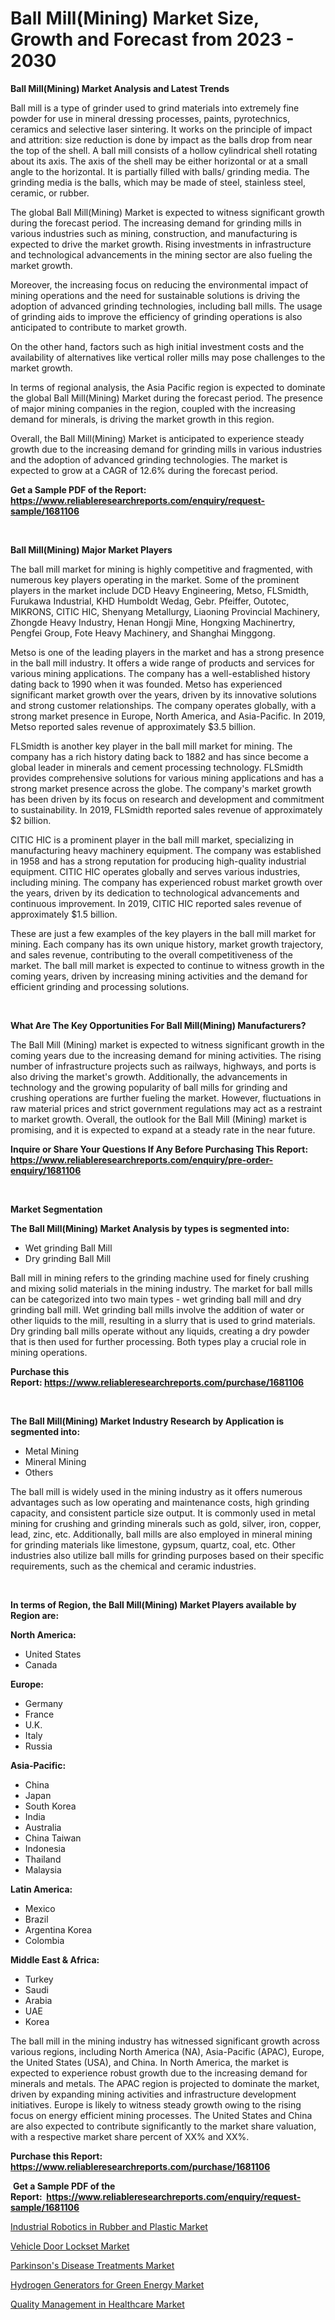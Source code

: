 <p><h1>Ball Mill(Mining) Market Size, Growth and Forecast from 2023 - 2030</h1></p><p><strong>Ball Mill(Mining) Market Analysis and Latest Trends</strong></p>
<p><p>Ball mill is a type of grinder used to grind materials into extremely fine powder for use in mineral dressing processes, paints, pyrotechnics, ceramics and selective laser sintering. It works on the principle of impact and attrition: size reduction is done by impact as the balls drop from near the top of the shell. A ball mill consists of a hollow cylindrical shell rotating about its axis. The axis of the shell may be either horizontal or at a small angle to the horizontal. It is partially filled with balls/ grinding media. The grinding media is the balls, which may be made of steel, stainless steel, ceramic, or rubber.</p><p>The global Ball Mill(Mining) Market is expected to witness significant growth during the forecast period. The increasing demand for grinding mills in various industries such as mining, construction, and manufacturing is expected to drive the market growth. Rising investments in infrastructure and technological advancements in the mining sector are also fueling the market growth.</p><p>Moreover, the increasing focus on reducing the environmental impact of mining operations and the need for sustainable solutions is driving the adoption of advanced grinding technologies, including ball mills. The usage of grinding aids to improve the efficiency of grinding operations is also anticipated to contribute to market growth.</p><p>On the other hand, factors such as high initial investment costs and the availability of alternatives like vertical roller mills may pose challenges to the market growth.</p><p>In terms of regional analysis, the Asia Pacific region is expected to dominate the global Ball Mill(Mining) Market during the forecast period. The presence of major mining companies in the region, coupled with the increasing demand for minerals, is driving the market growth in this region.</p><p>Overall, the Ball Mill(Mining) Market is anticipated to experience steady growth due to the increasing demand for grinding mills in various industries and the adoption of advanced grinding technologies. The market is expected to grow at a CAGR of 12.6% during the forecast period.</p></p>
<p><strong>Get a Sample PDF of the Report:&nbsp; <a href="https://www.reliableresearchreports.com/enquiry/request-sample/1681106">https://www.reliableresearchreports.com/enquiry/request-sample/1681106</a></strong></p>
<p>&nbsp;</p>
<p><strong>Ball Mill(Mining) Major Market Players</strong></p>
<p><p>The ball mill market for mining is highly competitive and fragmented, with numerous key players operating in the market. Some of the prominent players in the market include DCD Heavy Engineering, Metso, FLSmidth, Furukawa Industrial, KHD Humboldt Wedag, Gebr. Pfeiffer, Outotec, MIKRONS, CITIC HIC, Shenyang Metallurgy, Liaoning Provincial Machinery, Zhongde Heavy Industry, Henan Hongji Mine, Hongxing Machinertry, Pengfei Group, Fote Heavy Machinery, and Shanghai Minggong.</p><p>Metso is one of the leading players in the market and has a strong presence in the ball mill industry. It offers a wide range of products and services for various mining applications. The company has a well-established history dating back to 1990 when it was founded. Metso has experienced significant market growth over the years, driven by its innovative solutions and strong customer relationships. The company operates globally, with a strong market presence in Europe, North America, and Asia-Pacific. In 2019, Metso reported sales revenue of approximately $3.5 billion.</p><p>FLSmidth is another key player in the ball mill market for mining. The company has a rich history dating back to 1882 and has since become a global leader in minerals and cement processing technology. FLSmidth provides comprehensive solutions for various mining applications and has a strong market presence across the globe. The company's market growth has been driven by its focus on research and development and commitment to sustainability. In 2019, FLSmidth reported sales revenue of approximately $2 billion.</p><p>CITIC HIC is a prominent player in the ball mill market, specializing in manufacturing heavy machinery equipment. The company was established in 1958 and has a strong reputation for producing high-quality industrial equipment. CITIC HIC operates globally and serves various industries, including mining. The company has experienced robust market growth over the years, driven by its dedication to technological advancements and continuous improvement. In 2019, CITIC HIC reported sales revenue of approximately $1.5 billion.</p><p>These are just a few examples of the key players in the ball mill market for mining. Each company has its own unique history, market growth trajectory, and sales revenue, contributing to the overall competitiveness of the market. The ball mill market is expected to continue to witness growth in the coming years, driven by increasing mining activities and the demand for efficient grinding and processing solutions.</p></p>
<p>&nbsp;</p>
<p><strong>What Are The Key Opportunities For Ball Mill(Mining) Manufacturers?</strong></p>
<p><p>The Ball Mill (Mining) market is expected to witness significant growth in the coming years due to the increasing demand for mining activities. The rising number of infrastructure projects such as railways, highways, and ports is also driving the market's growth. Additionally, the advancements in technology and the growing popularity of ball mills for grinding and crushing operations are further fueling the market. However, fluctuations in raw material prices and strict government regulations may act as a restraint to market growth. Overall, the outlook for the Ball Mill (Mining) market is promising, and it is expected to expand at a steady rate in the near future.</p></p>
<p><strong>Inquire or Share Your Questions If Any Before Purchasing This Report: <a href="https://www.reliableresearchreports.com/enquiry/pre-order-enquiry/1681106">https://www.reliableresearchreports.com/enquiry/pre-order-enquiry/1681106</a></strong></p>
<p>&nbsp;</p>
<p><strong>Market Segmentation</strong></p>
<p><strong>The Ball Mill(Mining) Market Analysis by types is segmented into:</strong></p>
<p><ul><li>Wet grinding Ball Mill</li><li>Dry grinding Ball Mill</li></ul></p>
<p><p>Ball mill in mining refers to the grinding machine used for finely crushing and mixing solid materials in the mining industry. The market for ball mills can be categorized into two main types - wet grinding ball mill and dry grinding ball mill. Wet grinding ball mills involve the addition of water or other liquids to the mill, resulting in a slurry that is used to grind materials. Dry grinding ball mills operate without any liquids, creating a dry powder that is then used for further processing. Both types play a crucial role in mining operations.</p></p>
<p><strong>Purchase this Report:&nbsp;<a href="https://www.reliableresearchreports.com/purchase/1681106">https://www.reliableresearchreports.com/purchase/1681106</a></strong></p>
<p>&nbsp;</p>
<p><strong>The Ball Mill(Mining) Market Industry Research by Application is segmented into:</strong></p>
<p><ul><li>Metal Mining</li><li>Mineral Mining</li><li>Others</li></ul></p>
<p><p>The ball mill is widely used in the mining industry as it offers numerous advantages such as low operating and maintenance costs, high grinding capacity, and consistent particle size output. It is commonly used in metal mining for crushing and grinding minerals such as gold, silver, iron, copper, lead, zinc, etc. Additionally, ball mills are also employed in mineral mining for grinding materials like limestone, gypsum, quartz, coal, etc. Other industries also utilize ball mills for grinding purposes based on their specific requirements, such as the chemical and ceramic industries.</p></p>
<p>&nbsp;</p>
<p><strong>In terms of Region, the Ball Mill(Mining) Market Players available by Region are:</strong></p>
<p>
    <p> <strong> North America: </strong>
        <ul>
            <li>United States</li>
            <li>Canada</li>
        </ul>
        </p> 
    <p> <strong> Europe: </strong>
        <ul>
            <li>Germany</li>
            <li>France</li>
            <li>U.K.</li>
            <li>Italy</li>
            <li>Russia</li>
        </ul>
        </p> 
    <p> <strong> Asia-Pacific: </strong>
        <ul>
            <li>China</li>
            <li>Japan</li>
            <li>South Korea</li>
            <li>India</li>
            <li>Australia</li>
            <li>China Taiwan</li>
            <li>Indonesia</li>
            <li>Thailand</li>
            <li>Malaysia</li>
        </ul>
        </p> 
    <p> <strong> Latin America: </strong>
        <ul>
            <li>Mexico</li>
            <li>Brazil</li>
            <li>Argentina Korea</li>
            <li>Colombia</li>
        </ul>
        </p> 
    <p> <strong> Middle East & Africa: </strong>
        <ul>
            <li>Turkey</li>
            <li>Saudi</li>
            <li>Arabia</li>
            <li>UAE</li>
            <li>Korea</li>
        </ul>
    </p>
    </p>
<p><p>The ball mill in the mining industry has witnessed significant growth across various regions, including North America (NA), Asia-Pacific (APAC), Europe, the United States (USA), and China. In North America, the market is expected to experience robust growth due to the increasing demand for minerals and metals. The APAC region is projected to dominate the market, driven by expanding mining activities and infrastructure development initiatives. Europe is likely to witness steady growth owing to the rising focus on energy efficient mining processes. The United States and China are also expected to contribute significantly to the market share valuation, with a respective market share percent of XX% and XX%.</p></p>
<p><strong>Purchase this Report: <a href="https://www.reliableresearchreports.com/purchase/1681106">https://www.reliableresearchreports.com/purchase/1681106</a></strong></p>
<p>&nbsp;<strong>Get a Sample PDF of the Report:&nbsp;&nbsp;<a href="https://www.reliableresearchreports.com/enquiry/request-sample/1681106">https://www.reliableresearchreports.com/enquiry/request-sample/1681106</a></strong></p>
<p><strong></strong></p>
<p><p><a href="https://www.linkedin.com/pulse/industrial-robotics-rubber-plastic-market-size-share-amp-trends-vie6c/">Industrial Robotics in Rubber and Plastic Market</a></p><p><a href="https://www.linkedin.com/pulse/vehicle-door-lockset-market-insights-players-forecast-till/">Vehicle Door Lockset Market</a></p><p><a href="https://medium.com/@leonorhaley2009/parkinsons-disease-treatments-market-insights-into-market-cagr-market-trends-and-growth-c72a523a6891">Parkinson's Disease Treatments Market</a></p><p><a href="https://www.linkedin.com/pulse/hydrogen-generators-green-energy-market-size-2023-2030/">Hydrogen Generators for Green Energy Market</a></p><p><a href="https://medium.com/@alicehanson1974/quality-management-in-healthcare-market-furnishes-information-on-market-share-market-trends-and-691cf20cd56c">Quality Management in Healthcare Market</a></p></p>